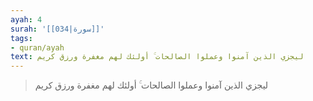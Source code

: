 ```yaml
---
ayah: 4
surah: '[[034|سورة]]'
tags:
- quran/ayah
text: ليجزي الذين آمنوا وعملوا الصالحات ۚ أولئك لهم مغفرة ورزق كريم
---
```

> ليجزي الذين آمنوا وعملوا الصالحات ۚ أولئك لهم مغفرة ورزق كريم
